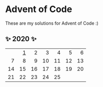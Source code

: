 # Advent of Code
These are my solutions for Advent of Code :)

## ✨ 2020 ✨

[1]: 2020/src/bin/day-1.rs

|    |    |    |    |    |    |    |
| -: | -: | -: | -: | -: | -: | -: |
| | [1] | 2 | 3 | 4 | 5 | 6 |
| 7 | 8 | 9 | 10 | 11 | 12 | 13 |
| 14 | 15 | 16 | 17 | 18 | 19 | 20 |
| 21 | 22 | 23 | 24 | 25 |  |  |
